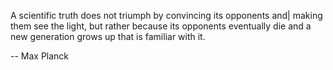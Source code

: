 <html><body><p>A scientific truth does not triumph by convincing its opponents and| making them see the light, but rather because its opponents eventually die and a new generation grows up that is familiar with it.



-- Max Planck</p></body></html>